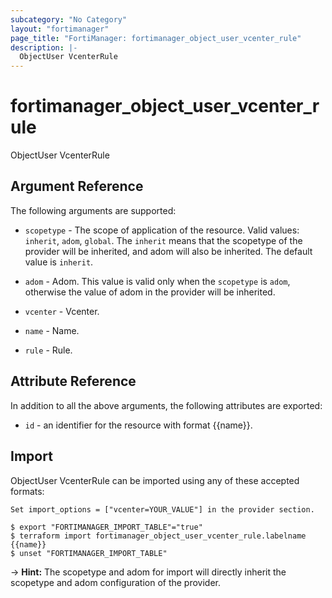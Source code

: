 ```yaml
---
subcategory: "No Category"
layout: "fortimanager"
page_title: "FortiManager: fortimanager_object_user_vcenter_rule"
description: |-
  ObjectUser VcenterRule
---
```


# fortimanager_object_user_vcenter_rule
ObjectUser VcenterRule

## Argument Reference


The following arguments are supported:

* `scopetype` - The scope of application of the resource. Valid values: `inherit`, `adom`, `global`. The `inherit` means that the scopetype of the provider will be inherited, and adom will also be inherited. The default value is `inherit`.
* `adom` - Adom. This value is valid only when the `scopetype` is `adom`, otherwise the value of adom in the provider will be inherited.
* `vcenter` - Vcenter.

* `name` - Name.
* `rule` - Rule.


## Attribute Reference

In addition to all the above arguments, the following attributes are exported:
* `id` - an identifier for the resource with format {{name}}.

## Import

ObjectUser VcenterRule can be imported using any of these accepted formats:
```
Set import_options = ["vcenter=YOUR_VALUE"] in the provider section.

$ export "FORTIMANAGER_IMPORT_TABLE"="true"
$ terraform import fortimanager_object_user_vcenter_rule.labelname {{name}}
$ unset "FORTIMANAGER_IMPORT_TABLE"
```
-> **Hint:** The scopetype and adom for import will directly inherit the scopetype and adom configuration of the provider.
